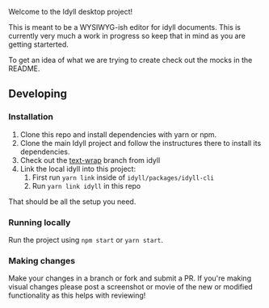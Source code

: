 
Welcome to the Idyll desktop project! 

This is meant to be a WYSIWYG-ish editor for idyll documents. This is currently very much a work in progress so keep that in mind as you are getting starterted.

To get an idea of what we are trying to create check out the mocks in the README.

## Developing

### Installation 

1. Clone this repo and install dependencies with yarn or npm.
2. Clone the main Idyll project and follow the instructures there to install its dependencies.
3. Check out the [text-wrap](https://github.com/idyll-lang/idyll/pull/511) branch from idyll
4. Link the local idyll into this project:
   1. First run `yarn link` inside of `idyll/packages/idyll-cli`
   2. Run `yarn link idyll` in this repo
   
That should be all the setup you need.

### Running locally

Run the project using `npm start` or `yarn start`. 

### Making changes

Make your changes in a branch or fork and submit a PR. If you're making visual changes please post a screenshot or movie of the new or modified functionality as this helps with reviewing!

